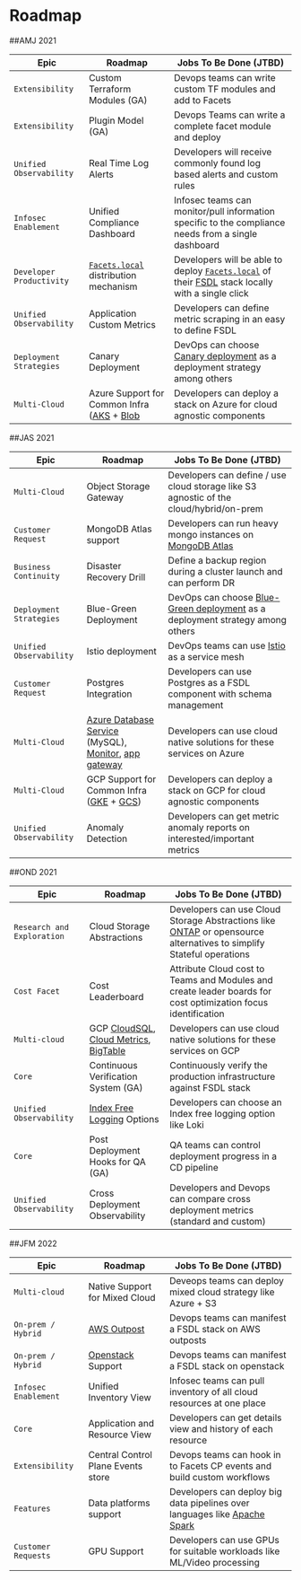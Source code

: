 # Roadmap

##AMJ 2021

Epic | Roadmap | Jobs To Be Done (JTBD) |
-------|-------------------| ----------
`Extensibility` | Custom Terraform Modules (GA)| Devops teams can write custom TF modules and add to Facets|
`Extensibility` | Plugin Model (GA)| Devops Teams can write a complete facet module and deploy|
`Unified Observability` | Real Time Log Alerts| Developers will receive commonly found log based alerts and custom rules|
`Infosec Enablement` | Unified Compliance Dashboard|Infosec teams can monitor/pull information specific to the compliance needs from a single dashboard|
`Developer Productivity` | [`Facets.local`](/deploy/local.md) distribution mechanism|Developers will be able to deploy [`Facets.local`](/deploy/local.md) of their [FSDL](/fsdl/README.md) stack locally with a single click|
`Unified Observability` | Application Custom Metrics|Developers can define metric scraping in an easy to define FSDL|
`Deployment Strategies` | Canary Deployment | DevOps can choose [Canary deployment](https://semaphoreci.com/blog/what-is-canary-deployment) as a deployment strategy among others|
`Multi-Cloud`| Azure Support for Common Infra ([AKS](https://azure.microsoft.com/en-in/services/kubernetes-service/) + [Blob](https://azure.microsoft.com/en-in/services/storage/blobs/)| Developers can deploy a stack on Azure for cloud agnostic components|


##JAS 2021

Epic | Roadmap | Jobs To Be Done (JTBD) |
-------|-------------------| ----------
`Multi-Cloud`| Object Storage Gateway|Developers can define / use cloud storage like S3 agnostic of the cloud/hybrid/on-prem|
`Customer Request`| MongoDB Atlas support| Developers can run heavy mongo instances on [MongoDB Atlas](https://www.mongodb.com/cloud/atlas) |
`Business Continuity`| Disaster Recovery Drill| Define a backup region during a cluster launch and can perform DR|
`Deployment Strategies` | Blue-Green Deployment | DevOps can choose [Blue-Green deployment](https://www.redhat.com/en/topics/devops/what-is-blue-green-deployment) as a deployment strategy among others|
`Unified Observability` | Istio deployment| DevOps teams can use [Istio](https://istio.io/) as a service mesh|
`Customer Request` | Postgres Integration| Developers can use Postgres as a FSDL component with schema management|
`Multi-Cloud`| [Azure Database Service](https://azure.microsoft.com/en-in/services/mysql/) (MySQL), [Monitor](https://azure.microsoft.com/en-in/services/monitor/), [app gateway](https://docs.microsoft.com/en-us/azure/application-gateway/overview)| Developers can use cloud native solutions for these services on Azure|
`Multi-Cloud`| GCP Support for Common Infra ([GKE](https://cloud.google.com/kubernetes-engine) + [GCS](https://cloud.google.com/storage))| Developers can deploy a stack on GCP for cloud agnostic components|
`Unified Observability` | Anomaly Detection| Developers can get metric anomaly reports on interested/important metrics|

##OND 2021

Epic | Roadmap | Jobs To Be Done (JTBD) |
-------|-------------------| ----------
`Research and Exploration`| Cloud Storage Abstractions| Developers can use Cloud Storage Abstractions like [ONTAP](https://www.netapp.com/data-management/ontap-data-management-software/) or opensource alternatives to simplify Stateful operations|
`Cost Facet`|Cost Leaderboard| Attribute Cloud cost to Teams and Modules and create leader boards for cost optimization focus identification|
`Multi-cloud`|GCP [CloudSQL](https://cloud.google.com/sql/docs/mysql), [Cloud Metrics](https://cloud.google.com/monitoring/api/metrics_gcp), [BigTable](https://cloud.google.com/bigtable)| Developers can use cloud native solutions for these services on GCP|
`Core`|Continuous Verification System (GA)| Continuously verify the production infrastructure against FSDL stack|
`Unified Observability` | [Index Free Logging](https://thenewstack.io/yes-index-free-log-management-works/) Options| Developers can choose an Index free logging option like Loki|
`Core`|Post Deployment Hooks for QA (GA)|QA teams can control deployment progress in a CD pipeline|
`Unified Observability` | Cross Deployment Observability| Developers and Devops can compare cross deployment metrics (standard and custom)|

##JFM 2022

Epic | Roadmap | Jobs To Be Done (JTBD) |
-------|-------------------| ----------
`Multi-cloud`| Native Support for Mixed Cloud| Deveops teams can deploy mixed cloud strategy like Azure + S3|
`On-prem / Hybrid`| [AWS Outpost](https://aws.amazon.com/outposts/)| Devops teams can manifest a FSDL stack on AWS outposts|
`On-prem / Hybrid`| [Openstack](https://www.openstack.org/) Support| Devops teams can manifest a FSDL stack on openstack|
`Infosec Enablement` | Unified Inventory View| Infosec teams can pull inventory of all cloud resources at one place|
`Core`| Application and Resource View| Developers can get details view and history of each resource| 
`Extensibility` | Central Control Plane Events store| Devops teams can hook in to Facets CP events and build custom workflows| 
`Features` | Data platforms support| Developers can deploy big data pipelines over languages like [Apache Spark](http://spark.apache.org/)| 
`Customer Requests`| GPU Support| Developers can use GPUs for suitable workloads like ML/Video processing|
